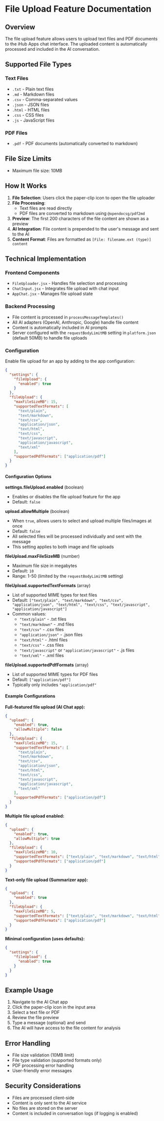 # File Upload Feature Documentation

## Overview

The file upload feature allows users to upload text files and PDF documents to the iHub Apps chat interface. The uploaded content is automatically processed and included in the AI conversation.

## Supported File Types

### Text Files

- `.txt` - Plain text files
- `.md` - Markdown files
- `.csv` - Comma-separated values
- `.json` - JSON files
- `.html` - HTML files
- `.css` - CSS files
- `.js` - JavaScript files

### PDF Files

- `.pdf` - PDF documents (automatically converted to markdown)

## File Size Limits

- Maximum file size: 10MB

## How It Works

1. **File Selection**: Users click the paper-clip icon to open the file uploader
2. **File Processing**:
   - Text files are read directly
   - PDF files are converted to markdown using `@opendocsg/pdf2md`
3. **Preview**: The first 200 characters of the file content are shown as a preview
4. **AI Integration**: File content is prepended to the user's message and sent to the AI
5. **Content Format**: Files are formatted as `[File: filename.ext (type)] content`

## Technical Implementation

### Frontend Components

- `FileUploader.jsx` - Handles file selection and processing
- `ChatInput.jsx` - Integrates file upload with chat input
- `AppChat.jsx` - Manages file upload state

### Backend Processing

- File content is processed in `processMessageTemplates()`
- All AI adapters (OpenAI, Anthropic, Google) handle file content
- Content is automatically included in AI prompts
- Server configured with the `requestBodyLimitMB` setting in `platform.json` (default 50MB) to handle file uploads

### Configuration

Enable file upload for an app by adding to the app configuration:

```json
{
  "settings": {
    "fileUpload": {
      "enabled": true
    }
  },
  "fileUpload": {
    "maxFileSizeMB": 15,
    "supportedTextFormats": [
      "text/plain",
      "text/markdown",
      "text/csv",
      "application/json",
      "text/html",
      "text/css",
      "text/javascript",
      "application/javascript",
      "text/xml"
    ],
    "supportedPdfFormats": ["application/pdf"]
  }
}
```

#### Configuration Options

**settings.fileUpload.enabled** (boolean)

- Enables or disables the file upload feature for the app
- Default: `false`

**upload.allowMultiple** (boolean)

- When `true`, allows users to select and upload multiple files/images at once
- Default: `false`
- All selected files will be processed individually and sent with the message
- This setting applies to both image and file uploads

**fileUpload.maxFileSizeMB** (number)

- Maximum file size in megabytes
- Default: `10`
- Range: 1-50 (limited by the `requestBodyLimitMB` setting)

**fileUpload.supportedTextFormats** (array)

- List of supported MIME types for text files
- Default: `["text/plain", "text/markdown", "text/csv", "application/json", "text/html", "text/css", "text/javascript", "application/javascript"]`
- Common values:
  - `"text/plain"` - .txt files
  - `"text/markdown"` - .md files
  - `"text/csv"` - .csv files
  - `"application/json"` - .json files
  - `"text/html"` - .html files
  - `"text/css"` - .css files
  - `"text/javascript"` or `"application/javascript"` - .js files
  - `"text/xml"` - .xml files

**fileUpload.supportedPdfFormats** (array)

- List of supported MIME types for PDF files
- Default: `["application/pdf"]`
- Typically only includes `"application/pdf"`

#### Example Configurations

**Full-featured file upload (AI Chat app):**

```json
{
  "upload": {
    "enabled": true,
    "allowMultiple": false
  },
  "fileUpload": {
    "maxFileSizeMB": 15,
    "supportedTextFormats": [
      "text/plain",
      "text/markdown",
      "text/csv",
      "application/json",
      "text/html",
      "text/css",
      "text/javascript",
      "application/javascript",
      "text/xml"
    ],
    "supportedPdfFormats": ["application/pdf"]
  }
}
```

**Multiple file upload enabled:**

```json
{
  "upload": {
    "enabled": true,
    "allowMultiple": true
  },
  "fileUpload": {
    "maxFileSizeMB": 10,
    "supportedTextFormats": ["text/plain", "text/markdown", "text/html"],
    "supportedPdfFormats": ["application/pdf"]
  }
}
```

**Text-only file upload (Summarizer app):**

```json
{
  "upload": {
    "enabled": true
  },
  "fileUpload": {
    "maxFileSizeMB": 5,
    "supportedTextFormats": ["text/plain", "text/markdown", "text/html"],
    "supportedPdfFormats": ["application/pdf"]
  }
}
```

**Minimal configuration (uses defaults):**

```json
{
  "settings": {
    "fileUpload": {
      "enabled": true
    }
  }
}
```

## Example Usage

1. Navigate to the AI Chat app
2. Click the paper-clip icon in the input area
3. Select a text file or PDF
4. Review the file preview
5. Type a message (optional) and send
6. The AI will have access to the file content for analysis

## Error Handling

- File size validation (10MB limit)
- File type validation (supported formats only)
- PDF processing error handling
- User-friendly error messages

## Security Considerations

- Files are processed client-side
- Content is only sent to the AI service
- No files are stored on the server
- Content is included in conversation logs (if logging is enabled)
